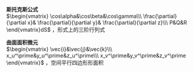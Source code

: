 **斯托克斯公式**  
$\begin{vmatrix}  
\cos\alpha&\cos\beta&\cos\gamma\\\  
\frac{\partial}{\partial x}&  
\frac{\partial}{\partial y}&  
\frac{\partial}{\partial z}\\\  
P&Q&R  
\end{vmatrix}dS$ ，形式上的三阶行列式  
  
**曲面面积微元**  
$\begin{vmatrix}  
\vec{i}&\vec{j}&\vec{k}\\\  
x_u^\prime&y_u^\prime&z_u^\prime\\\  
x_v^\prime&y_v^\prime&z_v^\prime  
\end{vmatrix}$ ，空间平行四边形形面积  

